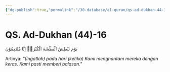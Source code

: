 ```yaml
---
{"dg-publish":true,"permalink":"/30-database/al-quran/qs-ad-dukhan-44-16/"}
---
```



# QS. Ad-Dukhan (44)-16
يَوْمَ نَبْطِشُ الْبَطْشَةَ الْكُبْرٰىۚ اِنَّا مُنْتَقِمُوْنَ

Artinya: *"(Ingatlah) pada hari (ketika) Kami menghantam mereka dengan keras. Kami pasti memberi balasan."*
